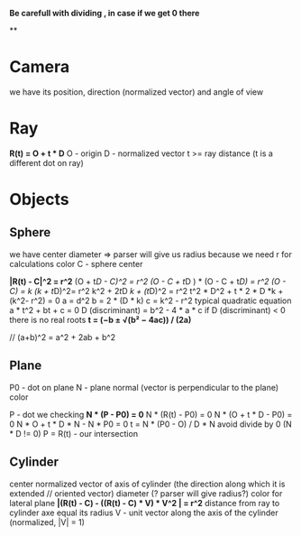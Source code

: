 

**Be carefull with dividing , in case if we get 0 there**

**
# Camera 
we have its position, direction (normalized vector) and angle of view


# Ray

**R(t) = O + t * D**
O - origin
D - normalized vector
t >= ray distance (t is a different dot on ray)

# Objects

## Sphere

we have center
diameter => parser will give us radius because we need r for calculations
color
C - sphere center

**|R(t) - C|^2 = r^2**
(O + t*D - C)^2 = r^2
(O - C + t*D ) * (O - C + t*D) = r^2
(O - C) = k
(k + t*D)^2= r^2
k^2 + 2*t*D *k + (t*D)^2 = r^2
t^2 * D^2 + t * 2 * D *k  + (k^2- r^2) = 0
a = d^2
b = 2 * (D * k)
c = k^2 - r^2
typical quadratic equation
a * t^2 + bt + c = 0
D (discriminant) = b^2 - 4 * a * c
if D (discriminant) < 0 there is no real roots
**t = (−b ± √(b² − 4ac)) / (2a)**

// (a+b)^2 = a^2 + 2ab + b^2

## Plane

P0 - dot on plane
N - plane normal (vector is perpendicular to the plane)
color

P - dot we checking
**N * (P - P0) = 0**
N * (R(t) - P0) = 0
N * (O + t * D - P0) = 0
N * O + t * D * N - N * P0 = 0
t = N * (P0 - O) / D * N
avoid divide by 0 (N * D != 0)
P = R(t) - our intersection



## Cylinder

center
normalized vector of axis of cylinder (the direction along which it is extended // oriented vector)
diameter (? parser will give radius?)
color
for lateral plane
**|(R(t) - C) - ((R(t) - C) * V) * V^2 | = r^2**
distance from ray to cylinder axe equal its radius
V - unit vector along the axis of the cylinder (normalized, |V| = 1)
